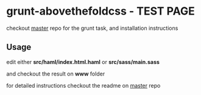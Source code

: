 # grunt-abovethefoldcss - TEST PAGE

checkout [master](https://github.com/ricardomccerqueira/abovethefoldcss) repo for the grunt task, and installation instructions


## Usage
edit either **src/haml/index.html.haml** or **src/sass/main.sass** 

and checkout the result on **www** folder

for detailed instructions checkout the readme on [master](https://github.com/ricardomccerqueira/abovethefoldcss) repo
